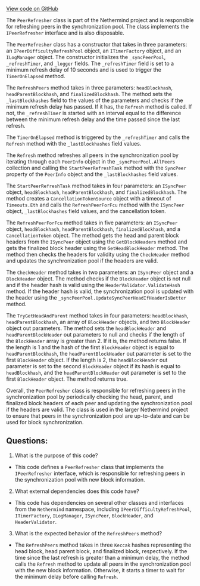 [View code on GitHub](https://github.com/nethermindeth/nethermind/Nethermind.Merge.Plugin/Synchronization/PeerRefresher.cs)

The `PeerRefresher` class is part of the Nethermind project and is responsible for refreshing peers in the synchronization pool. The class implements the `IPeerRefresher` interface and is also disposable. 

The `PeerRefresher` class has a constructor that takes in three parameters: an `IPeerDifficultyRefreshPool` object, an `ITimerFactory` object, and an `ILogManager` object. The constructor initializes the `_syncPeerPool`, `_refreshTimer`, and `_logger` fields. The `_refreshTimer` field is set to a minimum refresh delay of 10 seconds and is used to trigger the `TimerOnElapsed` method. 

The `RefreshPeers` method takes in three parameters: `headBlockhash`, `headParentBlockhash`, and `finalizedBlockhash`. The method sets the `_lastBlockhashes` field to the values of the parameters and checks if the minimum refresh delay has passed. If it has, the `Refresh` method is called. If not, the `_refreshTimer` is started with an interval equal to the difference between the minimum refresh delay and the time passed since the last refresh. 

The `TimerOnElapsed` method is triggered by the `_refreshTimer` and calls the `Refresh` method with the `_lastBlockhashes` field values. 

The `Refresh` method refreshes all peers in the synchronization pool by iterating through each `PeerInfo` object in the `_syncPeerPool.AllPeers` collection and calling the `StartPeerRefreshTask` method with the `SyncPeer` property of the `PeerInfo` object and the `_lastBlockhashes` field values. 

The `StartPeerRefreshTask` method takes in four parameters: an `ISyncPeer` object, `headBlockhash`, `headParentBlockhash`, and `finalizedBlockhash`. The method creates a `CancellationTokenSource` object with a timeout of `Timeouts.Eth` and calls the `RefreshPeerForFcu` method with the `ISyncPeer` object, `_lastBlockhashes` field values, and the cancellation token. 

The `RefreshPeerForFcu` method takes in five parameters: an `ISyncPeer` object, `headBlockhash`, `headParentBlockhash`, `finalizedBlockhash`, and a `CancellationToken` object. The method gets the head and parent block headers from the `ISyncPeer` object using the `GetBlockHeaders` method and gets the finalized block header using the `GetHeadBlockHeader` method. The method then checks the headers for validity using the `CheckHeader` method and updates the synchronization pool if the headers are valid. 

The `CheckHeader` method takes in two parameters: an `ISyncPeer` object and a `BlockHeader` object. The method checks if the `BlockHeader` object is not null and if the header hash is valid using the `HeaderValidator.ValidateHash` method. If the header hash is valid, the synchronization pool is updated with the header using the `_syncPeerPool.UpdateSyncPeerHeadIfHeaderIsBetter` method. 

The `TryGetHeadAndParent` method takes in four parameters: `headBlockhash`, `headParentBlockhash`, an array of `BlockHeader` objects, and two `BlockHeader` object out parameters. The method sets the `headBlockHeader` and `headParentBlockHeader` out parameters to null and checks if the length of the `BlockHeader` array is greater than 2. If it is, the method returns false. If the length is 1 and the hash of the first `BlockHeader` object is equal to `headParentBlockhash`, the `headParentBlockHeader` out parameter is set to the first `BlockHeader` object. If the length is 2, the `headBlockHeader` out parameter is set to the second `BlockHeader` object if its hash is equal to `headBlockhash`, and the `headParentBlockHeader` out parameter is set to the first `BlockHeader` object. The method returns true. 

Overall, the `PeerRefresher` class is responsible for refreshing peers in the synchronization pool by periodically checking the head, parent, and finalized block headers of each peer and updating the synchronization pool if the headers are valid. The class is used in the larger Nethermind project to ensure that peers in the synchronization pool are up-to-date and can be used for block synchronization.
## Questions: 
 1. What is the purpose of this code?
- This code defines a `PeerRefresher` class that implements the `IPeerRefresher` interface, which is responsible for refreshing peers in the synchronization pool with new block information.

2. What external dependencies does this code have?
- This code has dependencies on several other classes and interfaces from the `Nethermind` namespace, including `IPeerDifficultyRefreshPool`, `ITimerFactory`, `ILogManager`, `ISyncPeer`, `BlockHeader`, and `HeaderValidator`.

3. What is the expected behavior of the `RefreshPeers` method?
- The `RefreshPeers` method takes in three `Keccak` hashes representing the head block, head parent block, and finalized block, respectively. If the time since the last refresh is greater than a minimum delay, the method calls the `Refresh` method to update all peers in the synchronization pool with the new block information. Otherwise, it starts a timer to wait for the minimum delay before calling `Refresh`.